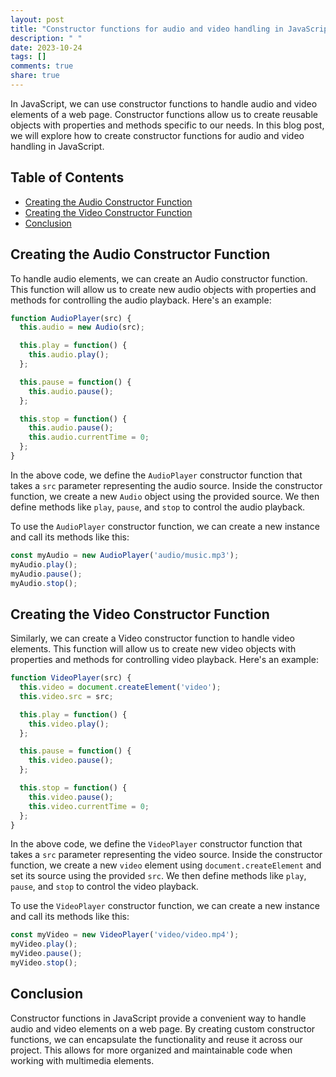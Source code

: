 ```yaml
---
layout: post
title: "Constructor functions for audio and video handling in JavaScript"
description: " "
date: 2023-10-24
tags: []
comments: true
share: true
---
```


In JavaScript, we can use constructor functions to handle audio and video elements of a web page. Constructor functions allow us to create reusable objects with properties and methods specific to our needs. In this blog post, we will explore how to create constructor functions for audio and video handling in JavaScript.

## Table of Contents
- [Creating the Audio Constructor Function](#creating-the-audio-constructor-function)
- [Creating the Video Constructor Function](#creating-the-video-constructor-function)
- [Conclusion](#conclusion)

## Creating the Audio Constructor Function

To handle audio elements, we can create an Audio constructor function. This function will allow us to create new audio objects with properties and methods for controlling the audio playback. Here's an example:

```javascript
function AudioPlayer(src) {
  this.audio = new Audio(src);

  this.play = function() {
    this.audio.play();
  };

  this.pause = function() {
    this.audio.pause();
  };

  this.stop = function() {
    this.audio.pause();
    this.audio.currentTime = 0;
  };
}
```

In the above code, we define the `AudioPlayer` constructor function that takes a `src` parameter representing the audio source. Inside the constructor function, we create a new `Audio` object using the provided source. We then define methods like `play`, `pause`, and `stop` to control the audio playback.

To use the `AudioPlayer` constructor function, we can create a new instance and call its methods like this:

```javascript
const myAudio = new AudioPlayer('audio/music.mp3');
myAudio.play();
myAudio.pause();
myAudio.stop();
```

## Creating the Video Constructor Function

Similarly, we can create a Video constructor function to handle video elements. This function will allow us to create new video objects with properties and methods for controlling video playback. Here's an example:

```javascript
function VideoPlayer(src) {
  this.video = document.createElement('video');
  this.video.src = src;

  this.play = function() {
    this.video.play();
  };

  this.pause = function() {
    this.video.pause();
  };

  this.stop = function() {
    this.video.pause();
    this.video.currentTime = 0;
  };
}
```

In the above code, we define the `VideoPlayer` constructor function that takes a `src` parameter representing the video source. Inside the constructor function, we create a new `video` element using `document.createElement` and set its source using the provided `src`. We then define methods like `play`, `pause`, and `stop` to control the video playback.

To use the `VideoPlayer` constructor function, we can create a new instance and call its methods like this:

```javascript
const myVideo = new VideoPlayer('video/video.mp4');
myVideo.play();
myVideo.pause();
myVideo.stop();
```

## Conclusion

Constructor functions in JavaScript provide a convenient way to handle audio and video elements on a web page. By creating custom constructor functions, we can encapsulate the functionality and reuse it across our project. This allows for more organized and maintainable code when working with multimedia elements.